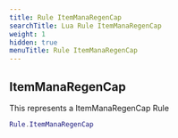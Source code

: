 ```yaml
---
title: Rule ItemManaRegenCap
searchTitle: Lua Rule ItemManaRegenCap
weight: 1
hidden: true
menuTitle: Rule ItemManaRegenCap
---
```

## ItemManaRegenCap

This represents a ItemManaRegenCap Rule
```lua
Rule.ItemManaRegenCap
```